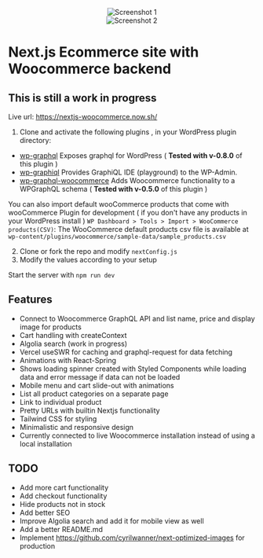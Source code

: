 <p align="center">
<img src="https://github.com/w3bdesign/nextjs-woocommerce/blob/master/screenshot2.jpg?" alt="Screenshot 1"/>
<br />
<img src="https://github.com/w3bdesign/nextjs-woocommerce/blob/master/screenshot3.jpg?" alt="Screenshot 2"/>
</p>

# Next.js Ecommerce site with Woocommerce backend

## This is still a work in progress

Live url: <a href="https://nextjs-woocommerce.now.sh/">https://nextjs-woocommerce.now.sh/</a>

1. Clone and activate the following plugins , in your WordPress plugin directory:

* [wp-graphql](https://github.com/wp-graphql/wp-graphql) Exposes graphql for WordPress ( **Tested with v-0.8.0** of this plugin )
* [wp-graphiql](https://github.com/wp-graphql/wp-graphiql) Provides GraphiQL IDE (playground) to the WP-Admin.
* [wp-graphql-woocommerce](https://github.com/wp-graphql/wp-graphql-woocommerce) Adds Woocommerce functionality to a WPGraphQL schema ( **Tested with v-0.5.0** of this plugin )

You can also import default wooCommerce products that come with wooCommerce Plugin for development ( if you don't have any products in your WordPress install ) `WP Dashboard > Tools > Import > WooCommerce products(CSV)`: The WooCommerce default products csv file is available at `wp-content/plugins/woocommerce/sample-data/sample_products.csv`

2. Clone or fork the repo and modify ```nextConfig.js```
3. Modify the values according to your setup

Start the server with ```npm run dev ```

## Features

- Connect to Woocommerce GraphQL API and list name, price and display image for products
- Cart handling with createContext
- Algolia search (work in progress)
- Vercel useSWR for caching and graphql-request for data fetching
- Animations with React-Spring
- Shows loading spinner created with Styled Components while loading data and error message if data can not be loaded
- Mobile menu and cart slide-out with animations
- List all product categories on a separate page
- Link to individual product
- Pretty URLs with builtin Nextjs functionality
- Tailwind CSS for styling
- Minimalistic and responsive design
- Currently connected to live Woocommerce installation instead of using a local installation

## TODO

- Add more cart functionality
- Add checkout functionality
- Hide products not in stock
- Add better SEO
- Improve Algolia search and add it for mobile view as well
- Add a better README.md
- Implement https://github.com/cyrilwanner/next-optimized-images for production
